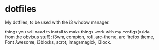 # dotfiles
My dotfiles, to be used with the i3 window manager.

things you will need to install to make things work with my configs(aside from the obvious stuff):
i3wm, 
compton, 
rofi, 
arc-theme, 
arc firefox theme, 
Font Awesome, 
i3blocks, 
scrot, 
imagemagick, 
i3lock.
